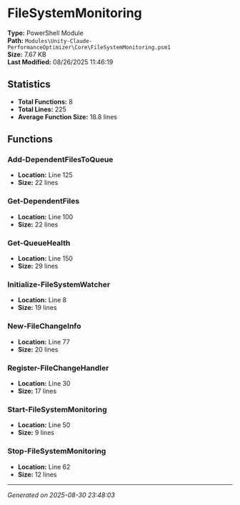# FileSystemMonitoring

**Type:** PowerShell Module  
**Path:** `Modules\Unity-Claude-PerformanceOptimizer\Core\FileSystemMonitoring.psm1`  
**Size:** 7.67 KB  
**Last Modified:** 08/26/2025 11:46:19  

## Statistics

- **Total Functions:** 8
- **Total Lines:** 225
- **Average Function Size:** 18.8 lines

## Functions


### Add-DependentFilesToQueue

- **Location:** Line 125
- **Size:** 22 lines

 
### Get-DependentFiles

- **Location:** Line 100
- **Size:** 22 lines

 
### Get-QueueHealth

- **Location:** Line 150
- **Size:** 29 lines

 
### Initialize-FileSystemWatcher

- **Location:** Line 8
- **Size:** 19 lines

 
### New-FileChangeInfo

- **Location:** Line 77
- **Size:** 20 lines

 
### Register-FileChangeHandler

- **Location:** Line 30
- **Size:** 17 lines

 
### Start-FileSystemMonitoring

- **Location:** Line 50
- **Size:** 9 lines

 
### Stop-FileSystemMonitoring

- **Location:** Line 62
- **Size:** 12 lines



---
*Generated on 2025-08-30 23:48:03*

